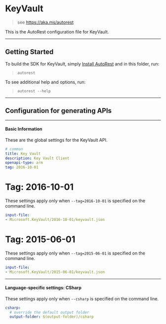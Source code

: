 # KeyVault
    
> see https://aka.ms/autorest

This is the AutoRest configuration file for KeyVault.



---
## Getting Started 
To build the SDK for KeyVault, simply [Install AutoRest](https://aka.ms/autorest/install) and in this folder, run:

> `autorest`

To see additional help and options, run:

> `autorest --help`
---

## Configuration for generating APIs


---
#### Basic Information 
These are the global settings for the KeyVault API.

``` yaml
# common 
title: Key Vault
description: Key Vault Client
openapi-type: arm
tag: 2016-10-01

```


# Tag: 2016-10-01

These settings apply only when `--tag=2016-10-01` is specified on the command line.

``` yaml $(tag) == '2016-10-01'
input-file:
- Microsoft.KeyVault/2016-10-01/keyvault.json

```


# Tag: 2015-06-01

These settings apply only when `--tag=2015-06-01` is specified on the command line.

``` yaml $(tag) == '2015-06-01'
input-file:
- Microsoft.KeyVault/2015-06-01/keyvault.json

```


---
#### Language-specific settings: CSharp

These settings apply only when `--csharp` is specified on the command line.

``` yaml $(csharp)
csharp:
  # override the default output folder
  output-folder: $(output-folder)/csharp
```

